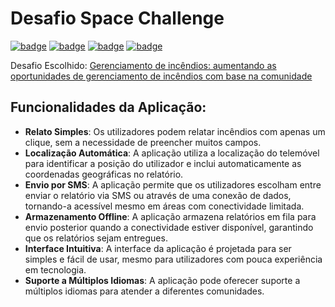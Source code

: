 # Desafio Space Challenge
[![badge](https://img.shields.io/badge/prototipo-figma-red)](https://www.figma.com/file/VL89dWkK1FKHlTRRFwUwiR/SpaceApps2023?type=design&node-id=0%3A1&mode=design&t=xzj6eWJx1QdqRAWd-1)
[![badge](https://img.shields.io/badge/fluxograma-figma-blue)](https://www.figma.com/file/qwLEcIzg0By7YxGsNKIB6T/Fluxos?type=whiteboard&node-id=0%3A1&t=iPoKMpisyWOd5RBk-1)
[![badge](https://img.shields.io/badge/app-prototype-red)](https://www.figma.com/proto/VL89dWkK1FKHlTRRFwUwiR/Prot%C3%B3tipo?page-id=0%3A1&type=design&node-id=25-1042&viewport=-2184%2C-33%2C0.44&t=vq7m7UTxUQgQOjnM-1&scaling=min-zoom&starting-point-node-id=25%3A1042&mode=design)
[![badge](https://img.shields.io/badge/chatbot-prototype-red)](https://www.figma.com/proto/VL89dWkK1FKHlTRRFwUwiR/Prot%C3%B3tipo?page-id=0%3A1&type=design&node-id=99-1704&viewport=-2184%2C-33%2C0.44&t=vq7m7UTxUQgQOjnM-1&scaling=min-zoom&starting-point-node-id=99%3A1704&show-proto-sidebar=1&mode=design)

Desafio Escolhido: [Gerenciamento de incêndios: aumentando as oportunidades de gerenciamento de incêndios com base na comunidade](https://github.com/filipecancio/space-apps-challenge/issues/1)

## Funcionalidades da Aplicação:
- **Relato Simples**: Os utilizadores podem relatar incêndios com apenas um clique, sem a necessidade de preencher muitos campos.
- **Localização Automática**: A aplicação utiliza a localização do telemóvel para identificar a posição do utilizador e inclui automaticamente as coordenadas geográficas no relatório.
- **Envio por SMS**: A aplicação permite que os utilizadores escolham entre enviar o relatório via SMS ou através de uma conexão de dados, tornando-a acessível mesmo em áreas com conectividade limitada.
- **Armazenamento Offline**: A aplicação armazena relatórios em fila para envio posterior quando a conectividade estiver disponível, garantindo que os relatórios sejam entregues.
- **Interface Intuitiva**: A interface da aplicação é projetada para ser simples e fácil de usar, mesmo para utilizadores com pouca experiência em tecnologia.
- **Suporte a Múltiplos Idiomas**: A aplicação pode oferecer suporte a múltiplos idiomas para atender a diferentes comunidades.
